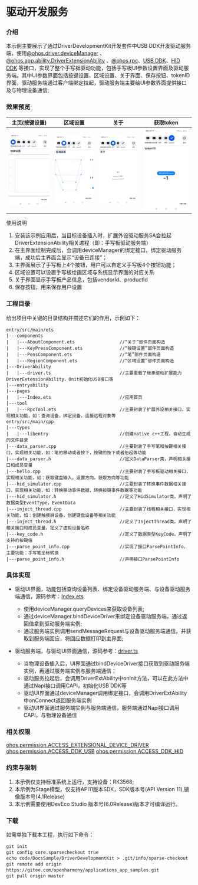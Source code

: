 # 驱动开发服务

### 介绍

本示例主要展示了通过DriverDevelopmentKit开发套件中USB DDK开发驱动服务端，使用[@ohos.driver.deviceManager](https://gitcode.com/openharmony/docs/blob/master/zh-cn/application-dev/reference/apis-driverdevelopment-kit/js-apis-driver-deviceManager.md) 、[@ohos.app.ability.DriverExtensionAbility](https://gitcode.com/openharmony/docs/blob/master/zh-cn/application-dev/reference/apis-driverdevelopment-kit/js-apis-app-ability-driverExtensionAbility.md) 、[@ohos.rpc](https://gitcode.com/openharmony/docs/blob/master/zh-cn/application-dev/reference/apis-ipc-kit/js-apis-rpc.md)、[USB DDK](https://gitcode.com/openharmony/docs/blob/master/zh-cn/application-dev/reference/apis-driverdevelopment-kit/capi-usb-ddk-api-h.md)、[HID DDK](https://gitcode.com/openharmony/docs/blob/master/zh-cn/application-dev/reference/apis-driverdevelopment-kit/capi-hid-ddk-api-h.md)
等接口，实现了整个手写板驱动功能，包括手写板UI参数设置界面及驱动服务端。其中UI参数界面包括按键设置、区域设置、关于界面、保存按钮、tokenID界面，驱动服务端通过客户端绑定拉起，驱动服务端主要给UI参数界面提供接口及与物理设备通信;

### 效果预览

| 主页(按键设置) | 区域设置                                 | 关于                              | 获取token                         |
|----------|--------------------------------------|---------------------------------|---------------------------------|
| ![image](screenshots/main.png) | ![image](screenshots/locale_set.png) | ![image](screenshots/about.png) | ![image](screenshots/token.png) |

使用说明

1. 安装该示例应用后，当目标设备插入时，扩展外设驱动服务SA会拉起DriverExtensionAbility相关进程（即：手写板驱动服务端）
2. 在主界面绘制完成后，会调用deviceManager的绑定接口，绑定驱动服务端，成功后主界面会显示“设备已连接”；
3. 主界面展示了手写板上4个按钮，用户可以自定义手写板4个按钮功能；
4. 区域设置可以设置手写板绘画区域与系统显示界面的对应关系
5. 关于界面显示手写板产品信息，包括vendorId、productId
6. 保存按钮，用来保存用户设置

### 工程目录

给出项目中关键的目录结构并描述它们的作用，示例如下：

```
entry/src/main/ets
|---components
|   |---AboutComponent.ets                 //“关于”部件页面构造
|   |---KeyPressComponent.ets              //“按键设置”部件页面构造
|   |---PensComponent.ets                  //“笔”部件页面构造
|   |---RegionComponent.ets                //“区域设置”部件页面构造
|---DriverAbility
|   |---driver.ts                          //主要重载了继承驱动扩展能力DriverExtensionAbility，Onit初始化USB接口等
|---entryability
|---pages
|   |---Index.ets                          //应用首页
|---tool
|   |---RpcTool.ets                        //主要封装了扩展外设相关接口，实现相关功能，如：查询设备，绑定设备，连接远程对象等
entry/src/main/cpp
|---types
|   |---libentry                           //创建native c++工程，自动生成的文件目录
|---data_parser.cpp                        //主要封装了手写笔和按键相关接口，实现相关功能，如：笔的移动或者按下，按键的按下或者抬起等功能
|---data_parser.h                          //定义DataParser类，声明相关接口和成员变量
|---hello.cpp                              //主要封装了手写板驱动相关接口，实现相关功能，如：获取键盘输入，设置方向，获取方向等功能
|---hid_simulator.cpp                      //主要封装了转换事件数据相关接口，实现相关功能，如：转换移动事件数据，转换按键事件数据等功能
|---hid_simulator.h                        //定义了HidSimulator类，声明了数据类型EventType，EventData
|---inject_thread.cpp                      //主要封装了线程相关接口，实现相关功能，如：创建触摸屏设备，创建键盘设备等相关功能
|---inject_thread.h                        //定义了InjectThread类，声明了相关接口和成员变量，定义了虚拟设备名称
|---key_code.h                             //定义了数据类型KeyCode，声明了支持的按键值
|---parse_point_info.cpp                   //实现了接口ParsePointInfo，主要功能：手写笔坐标转换
|---parse_point_info.h                     //声明接口ParsePointInfo
```

### 具体实现

* 驱动UI界面，功能包括查询设备列表、绑定设备驱动服务端、与设备驱动服务端通信，源码参考：[Index.ets](code/DocsSample/DriverDevelopmentKit/UsbDriverDemo/entry/src/main/ets/pages/Index.ets)
    * 使用deviceManager.queryDevices来获取设备列表;
    * 通过deviceManager.bindDeviceDriver来绑定设备驱动服务端，通过返回值拿到驱动服务端实例;
    * 通过服务端实例调用sendMessageRequest与设备驱动服务端通信，并获取到服务端回应，将回应数据打印到主界面;

* 驱动服务端，与驱动UI界面通信，源码参考：[driver.ts](code/DocsSample/DriverDevelopmentKit/UsbDriverDemo/entry/src/main/ets/driverability/driver.ts)
    * 当物理设备插入后，UI界面通过bindDeviceDriver接口获取到驱动服务端实例，再通过服务端实例与服务端通信；
    * 驱动服务拉起后，会调用DriverExtAbility中onInit方法，可以在此方法中通过Napi接口调用CAPI，初始化USB DDK等
    * 驱动UI界面通过deviceManager调用绑定接口，会调用DriverExtAbility中onConnect返回服务端实例
    * 驱动UI界面通过服务端实例与服务端通信，服务端通过Napi接口调用CAPI，与物理设备通信

### 相关权限

[ohos.permission.ACCESS_EXTENSIONAL_DEVICE_DRIVER](https://gitcode.com/openharmony/docs/blob/master/zh-cn/application-dev/security/AccessToken/permissions-for-all.md)
[ohos.permission.ACCESS_DDK_USB](https://gitcode.com/openharmony/docs/blob/master/zh-cn/application-dev/security/AccessToken/restricted-permissions.md)
[ohos.permission.ACCESS_DDK_HID](https://gitcode.com/openharmony/docs/blob/master/zh-cn/application-dev/security/AccessToken/restricted-permissions.md)

### 约束与限制

1. 本示例仅支持标准系统上运行，支持设备：RK3568;
2. 本示例为Stage模型，仅支持API11版本SDK，SDK版本号(API Version 11),镜像版本号(4.1Release)
3. 本示例需要使用DevEco Studio 版本号(6.0Release)版本才可编译运行。

### 下载

如需单独下载本工程，执行如下命令：

```
git init
git config core.sparsecheckout true
echo code/DocsSample/DriverDevelopmentKit > .git/info/sparse-checkout
git remote add origin https://gitee.com/openharmony/applications_app_samples.git
git pull origin master
```